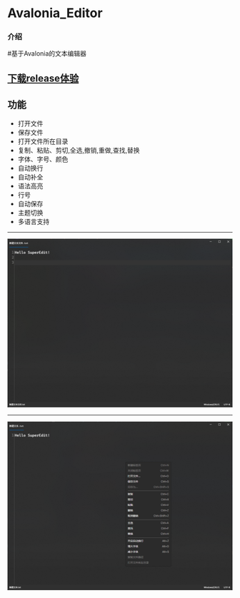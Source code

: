 # Avalonia_Editor

### 介绍
#基于Avalonia的文本编辑器

 
## [下载release体验](https://gitee.com/SuperWindcloud/avalonia_-editor/releases/download/1.1.1/SuperEdit.exe)


## 功能
- 打开文件
- 保存文件
- 打开文件所在目录
- 复制、粘贴、剪切,全选,撤销,重做,查找,替换
- 字体、字号、颜色
- 自动换行
- 自动补全
- 语法高亮
- 行号
- 自动保存
- 主题切换
- 多语言支持
 
---
![img](img/11-27-24-160236.png)

---
![img](img/11-27-24-190235.png)